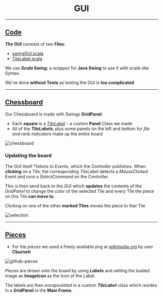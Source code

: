 <p align="center">
  
  <h1 align="center">GUI</h3>
</p>

---

## [Code](src/main/scala/de/htwg/se/chess/aview/gui)

**_The GUI_** consists of two **Files**:

 - [swingGUI.scala](src/main/scala/de/htwg/se/chess/aview/gui/swingGUI.scala)
 - [TileLabel.scala](src/main/scala/de/htwg/se/chess/aview/gui/TileLabel.scala)

We use **_Scala Swing_**; a _wrapper_ for **Java Swing** to use it with _scala-like_ Syntax.

We've done **without Tests** as testing the GUI is **too complicated**
  
---
  
## [Chessboard](https://www.chessprogramming.org/Chessboard)
  
Our Chessboard is made with Swings **GridPanel**:
 - Each **square** is a _[TileLabel](src/main/scala/de/htwg/se/chess/aview/gui/TileLabel.scala)_ - a custom **Panel** Class we made
 - All of the **_TileLabels_**, plus some panels on the left and bottom for _file and rank indicators_ make up the entire board
  
![chessboard](https://user-images.githubusercontent.com/92474958/149640313-0097effc-e62d-4d5e-828e-96e014c02982.png)
  
### Updating the board
  
The GUI itself **listens* to _Events_, which the _Controller_ publishes.
When **clicking** on a Tile, the corresponding _TileLabel_ detects a _MouseClicked_ Event and runs a _SelectCommand_ on the Controller.
  
This is then send back to the _GUI_ which **updates** the contents of the _GridPanel_ to change the _color_ of the selected Tile and every
Tile the piece on this Tile **can move to**.
  
Clicking on one of the other **marked Tiles** moves the piece to that Tile
  
![selection](https://media.giphy.com/media/oPfLtfDLt0tbMANKeE/giphy.gif)
  
  

---

## [Pieces](src/main/resources/pieces)
  
 - For the _pieces_ we used a freely available png at [wikimedia.org](https://commons.wikimedia.org/wiki/Category:SVG_chess_pieces) by user **Cburnett**

![github-pieces](https://user-images.githubusercontent.com/92474958/146582931-bf7e4aa4-ce28-4883-8337-711be60ddfc4.png)

Pieces are _drawn_ onto the board by using **_Labels_** and setting the loaded image as **ImageIcon** as the Icon of the Label.

The labels are then _encapsulated_ in a custom **_TileLabel_** class which resides in a **GridPanel** in the **Main Frame**.
